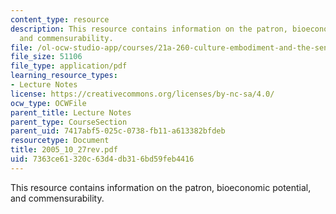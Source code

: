 ```yaml
---
content_type: resource
description: This resource contains information on the patron, bioeconomic potential,
  and commensurability.
file: /ol-ocw-studio-app/courses/21a-260-culture-embodiment-and-the-senses-fall-2005/7363ce61320c63d4db316bd59feb4416_2005_10_27rev.pdf
file_size: 51106
file_type: application/pdf
learning_resource_types:
- Lecture Notes
license: https://creativecommons.org/licenses/by-nc-sa/4.0/
ocw_type: OCWFile
parent_title: Lecture Notes
parent_type: CourseSection
parent_uid: 7417abf5-025c-0738-fb11-a613382bfdeb
resourcetype: Document
title: 2005_10_27rev.pdf
uid: 7363ce61-320c-63d4-db31-6bd59feb4416
---
```

This resource contains information on the patron, bioeconomic potential, and commensurability.